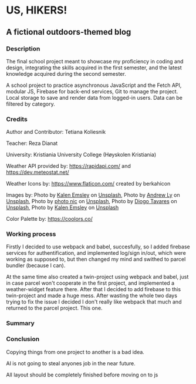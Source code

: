 # US, HIKERS!
## A fictional outdoors-themed blog

### Description
The final school project meant to showcase my proficiency in coding and design, integrating 
the skills acquired in the first semester, and the latest knowledge acquired during the 
second semester. 

A school project to practice asynchronous JavaScript and the Fetch API, modular JS, Firebase for back-end services, Git to manage the project. Local storage to save and render data from logged-in users. Data can be filtered by category. 


### Credits
Author and Contributor: Tetiana Koliesnik

Teacher: Reza Dianat

University: Kristiania University College (Høyskolen Kristiania)

Weather API provided by: https://rapidapi.com/ and https://dev.meteostat.net/

Weather Icons by: https://www.flaticon.com/ created by berkahicon

Images by: Photo by [Kalen Emsley](https://unsplash.com/@kalenemsley) on [Unsplash](https://unsplash.com/photos/woman-walking-on-pathway-on-top-of-hill-at-golden-hour-7bwQXzbF6KE),
Photo by [Andrew Ly](https://unsplash.com/@nineteen) on [Unsplash](https://unsplash.com/photos/two-gray-and-orange-backpacks-on-gray-rocks-at-daytime-bQl2kRQyUE8),
Photo by [photo nic](https://unsplash.com/@chiro) on [Unsplash](https://unsplash.com/photos/silhouette-photo-of-three-person-near-tall-trees-xOigCUcFdA8),
Photo by [Diogo Tavares](https://unsplash.com/@diogotavares) on [Unsplash](https://unsplash.com/photos/several-mountain-climbers-on-cliff-of-rock-mountain-at-daytime-rcngqAAfYK0),
Photo by [Kalen Emsley](https://unsplash.com/@kalenemsley) on [Unsplash](https://unsplash.com/photos/aerial-photography-of-mountain-bridge-fUNTOGILNa0)


Color Palette by: https://coolors.co/

### Working process
Firstly I decided to use webpack and babel, succesfully, so I added firebase services for authentification, and implemented log/sign in/out, which were working as supposed to, 
but then changed my mind and swithed to parcel bundler (because I can). 

At the same time also created a twin-project using webpack and babel, just in case parcel won't cooperate in the first project, and implemented a weather-widget feature there. 
After that I decided to add firebase to this twin-project and made a huge mess. After wasting the whole two days trying to fix the issue I decided I don't really like webpack that much and returned to the parcel project. This one.
### Summary

### Conclusion
Copying things from one project to another is a bad idea.

AI is not going to steal anyones job in the near future.

All layout should be completely finished before moving on to js

